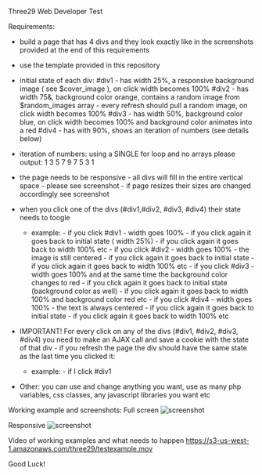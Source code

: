 Three29 Web Developer Test

Requirements:
- build a page that has 4 divs and they look exactly like in the screenshots provided at the end of this requirements
- use the template provided in this repository
- initial state of each div:
#div1 - has width 25%, a responsive background image ( see $cover_image ), on click width becomes 100%
#div2 - has width 75&, background color orange, contains a random image from $random_images array - every refresh should pull a random image, on click width becomes 100%
#div3 - has width 50%, background color blue, on click width becomes 100% and background color animates into a red
#div4 - has with 90%, shows an iteration of numbers (see details below)
- iteration of numbers: using a SINGLE for loop and no arrays please output: 1 3 5 7 9 7 5 3 1
- the page needs to be responsive - all divs will fill in the entire vertical space - please see screenshot - if page resizes their sizes are changed accordingly see screenshot 
- when you click one of the divs (#div1,#div2, #div3, #div4) their state needs to toogle
    - example: - if you click #div1 - width goes 100% - if you click again it goes back to initial state ( width 25%) - if you click again it goes back to width 100% etc
               - if you click #div2 - width goes 100% - the image is still centered - if you click again it goes back to initial state - if you click again it goes back to width 100% etc
               - if you click #div3 - width goes 100% and at the same time the background color changes to red - if you click again it goes back to initial state (background color as well) - if you click again it goes back to width 100% and background color red etc
               - if you click #div4 - width goes 100% - the text is always centered -  if you click again it goes back to initial state - if you click again it goes back to width 100% etc
               
- IMPORTANT! For every click on any of the divs (#div1, #div2, #div3, #div4) you need to make an AJAX call and save a cookie with the state of that div - if you refresh the page the div should have the same state as the last time you clicked it:
    - example: - if I click #div1  
    
- Other: you can use and change anything you want, use as many php variables, css classes, any javascript libraries you want etc

Working example and screenshots:
Full screen
![screenshot](https://s3-us-west-1.amazonaws.com/three29/screenshot1.png)

Responsive
![screenshot](https://s3-us-west-1.amazonaws.com/three29/screenshot2.png)

Video of working examples and what needs to happen
https://s3-us-west-1.amazonaws.com/three29/testexample.mov

Good Luck!
